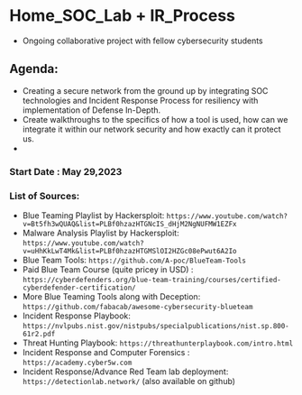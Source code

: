 # Home_SOC_Lab + IR_Process

- Ongoing collaborative project with fellow cybersecurity students

## Agenda:

- Creating a secure network from the ground up by integrating SOC technologies and Incident Response Process for resiliency with implementation of Defense In-Depth.
- Create walkthroughs to the specifics of how a tool is used, how can we integrate it within our network security and how exactly can it protect us.
- 

### Start Date : May 29,2023

### List of Sources:

- Blue Teaming Playlist by Hackersploit: `https://www.youtube.com/watch?v=Bt5fh3wQUAQ&list=PLBf0hzazHTGNcIS_dHjM2NgNUFMW1EZFx`
- Malware Analysis Playlist by Hackersploit: `https://www.youtube.com/watch?v=uHhKkLwT4Mk&list=PLBf0hzazHTGMSlOI2HZGc08ePwut6A2Io`
- Blue Team Tools: `https://github.com/A-poc/BlueTeam-Tools`
- Paid Blue Team Course (quite pricey in USD) : `https://cyberdefenders.org/blue-team-training/courses/certified-cyberdefender-certification/`
- More Blue Teaming Tools along with Deception: `https://github.com/fabacab/awesome-cybersecurity-blueteam`
- Incident Response Playbook: `https://nvlpubs.nist.gov/nistpubs/specialpublications/nist.sp.800-61r2.pdf`
- Threat Hunting Playbook: `https://threathunterplaybook.com/intro.html`
- Incident Response and Computer Forensics : `https://academy.cyber5w.com`
- Incident Response/Advance Red Team lab deployment: `https://detectionlab.network/` (also available on github)
